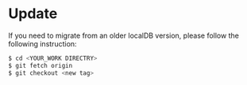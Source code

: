 # Update

If you need to migrate from an older localDB version, please follow the following instruction:

```bash
$ cd <YOUR_WORK DIRECTRY>
$ git fetch origin
$ git checkout <new tag>
```
